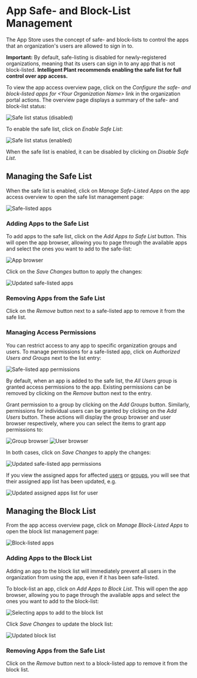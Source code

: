 # App Safe- and Block-List Management

The App Store uses the concept of safe- and block-lists to control the
apps that an organization's users are allowed to sign in to.

**Important:** By default, safe-listing is disabled for newly-registered
organizations, meaning that its users can sign in to any app that is not
block-listed. **Intelligent Plant recommends enabling the safe list for
full control over app access.**

To view the app access overview page, click on the *Configure the safe-
and block-listed apps for \<Your Organization Name\>* link in the
organization portal actions. The overview page displays a summary of the
safe- and block-list status:

![Safe list status
(disabled)](/general/orgs/admin/app-access/safe-list/app-safe-list-disabled.png)

To enable the safe list, click on *Enable Safe List*:

![Safe list status
(enabled)](/general/orgs/admin/app-access/safe-list/app-safe-list-enabled.png)

When the safe list is enabled, it can be disabled by clicking on
*Disable Safe List*.

## Managing the Safe List

When the safe list is enabled, click on *Manage Safe-Listed Apps* on the
app access overview to open the safe list management page:

![Safe-listed
apps](/general/orgs/admin/app-access/safe-list/app-safe-list-1.png)

### Adding Apps to the Safe List

To add apps to the safe list, click on the *Add Apps to Safe List*
button. This will open the app browser, allowing you to page through the
available apps and select the ones you want to add to the safe-list:

![App
browser](/general/orgs/admin/app-access/safe-list/app-safe-list-2.png)

Click on the *Save Changes* button to apply the changes:

![Updated safe-listed
apps](/general/orgs/admin/app-access/safe-list/app-safe-list-3.png)

### Removing Apps from the Safe List

Click on the *Remove* button next to a safe-listed app to remove it from
the safe list.

### Managing Access Permissions

You can restrict access to any app to specific organization groups and
users. To manage permissions for a safe-listed app, click on *Authorized
Users and Groups* next to the list entry:

![Safe-listed app
permissions](/general/orgs/admin/app-access/safe-list/app-safe-list-4.png)

By default, when an app is added to the safe list, the *All Users* group
is granted access permissions to the app. Existing permissions can be
removed by clicking on the *Remove* button next to the entry.

Grant permission to a group by clicking on the *Add Groups* button.
Similarly, permissions for individual users can be granted by clicking
on the *Add Users* button. These actions will display the group browser
and user browser respectively, where you can select the items to grant
app permissions to:

![Group
browser](/general/orgs/admin/app-access/safe-list/app-safe-list-5.png)
![User
browser](/general/orgs/admin/app-access/safe-list/app-safe-list-6.png)

In both cases, click on *Save Changes* to apply the changes:

![Updated safe-listed app
permissions](/general/orgs/admin/app-access/safe-list/app-safe-list-7.png)

If you view the assigned apps for affected
[users](/general/organization_user_and_data_management/user_management#viewing_assigned_apps)
or
[groups](/general/organization_user_and_data_management/group_management#viewing_assigned_apps),
you will see that their assigned app list has been updated, e.g.

![Updated assigned apps list for
user](/general/orgs/admin/app-access/safe-list/app-safe-list-8.png)

## Managing the Block List

From the app access overview page, click on *Manage Block-Listed Apps*
to open the block list management page:

![Block-listed
apps](/general/orgs/admin/app-access/block-list/app-block-list-1.png)

### Adding Apps to the Block List

Adding an app to the block list will immediately prevent all users in
the organization from using the app, even if it has been safe-listed.

To block-list an app, click on *Add Apps to Block List*. This will open
the app browser, allowing you to page through the available apps and
select the ones you want to add to the block-list:

![Selecting apps to add to the block
list](/general/orgs/admin/app-access/block-list/app-block-list-2.png)

Click *Save Changes* to update the block list:

![Updated block
list](/general/orgs/admin/app-access/block-list/app-block-list-3.png)

### Removing Apps from the Safe List

Click on the *Remove* button next to a block-listed app to remove it
from the block list.
